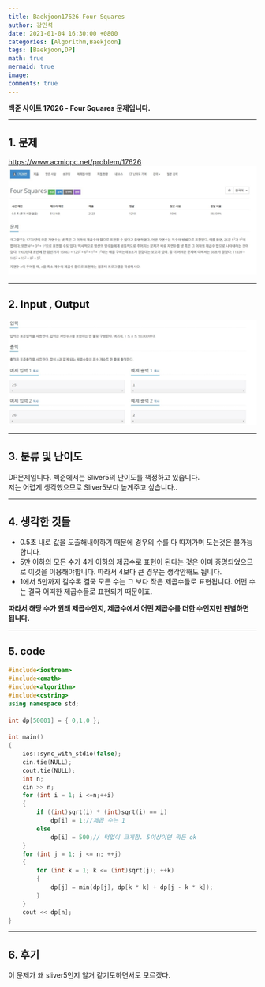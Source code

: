 ```yaml
---
title: Baekjoon17626-Four Squares
author: 강민석
date: 2021-01-04 16:30:00 +0800
categories: [Algorithm,Baekjoon]
tags: [Baekjoon,DP]
math: true
mermaid: true
image: 
comments: true
---
```


**백준 사이트 17626 - Four Squares 문제입니다.**

-----  

## 1. 문제
<https://www.acmicpc.net/problem/17626>
![](/assets/img/sample/Baekjoon/17626/Problem.JPG)

-----  

## 2. Input , Output
![](/assets/img/sample/Baekjoon/17626/input.JPG)

-----  

## 3. 분류 및 난이도

DP문제입니다.
백준에서는 Sliver5의 난이도를 책정하고 있습니다.  
저는 어렵게 생각했으므로 Sliver5보다 높게주고 싶습니다..

-----  

## 4. 생각한 것들

- 0.5초 내로 값을 도출해내야하기 때문에 경우의 수를 다 따져가며 도는것은 불가능합니다.
- 5만 이하의 모든 수가 4개 이하의 제곱수로 표현이 된다는 것은 이미 증명되었으므로 이것을 이용해야합니다. 따라서 4보다 큰 경우는 생각안해도 됩니다.
- 1에서 5만까지 갈수록 결국 모든 수는 그 보다 작은 제곱수들로 표현됩니다. 어떤 수는 결국 어떠한 제곱수들로 표현되기 때문이죠.  

**따라서 해당 수가 원래 제곱수인지, 제곱수에서 어떤 제곱수를 더한 수인지만 판별하면 됩니다.**

-----  

## 5. code

```c++
#include<iostream>
#include<cmath>
#include<algorithm>
#include<cstring>
using namespace std;

int dp[50001] = { 0,1,0 };

int main()
{
	ios::sync_with_stdio(false);
	cin.tie(NULL);
	cout.tie(NULL);
	int n;
	cin >> n;
	for (int i = 1; i <=n;++i)
	{
		if ((int)sqrt(i) * (int)sqrt(i) == i) 
			dp[i] = 1;//제곱 수는 1
		else
			dp[i] = 500;// 턱없이 크게함. 5이상이면 뭐든 ok
	}
	for (int j = 1; j <= n; ++j)
	{
		for (int k = 1; k <= (int)sqrt(j); ++k)
		{
			dp[j] = min(dp[j], dp[k * k] + dp[j - k * k]);
		}
	}
	cout << dp[n];
}
```

-----

## 6. 후기
이 문제가 왜 sliver5인지 알거 같기도하면서도 모르겠다.

 